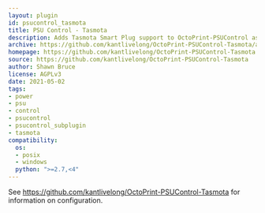 ```yaml
---
layout: plugin
id: psucontrol_tasmota
title: PSU Control - Tasmota
description: Adds Tasmota Smart Plug support to OctoPrint-PSUControl as a sub-plugin 
archive: https://github.com/kantlivelong/OctoPrint-PSUControl-Tasmota/archive/master.zip
homepage: https://github.com/kantlivelong/OctoPrint-PSUControl-Tasmota
source: https://github.com/kantlivelong/OctoPrint-PSUControl-Tasmota
author: Shawn Bruce
license: AGPLv3
date: 2021-05-02
tags:
- power
- psu
- control
- psucontrol
- psucontrol_subplugin
- tasmota
compatibility:
  os:
  - posix
  - windows
  python: ">=2.7,<4"
---
```


See <https://github.com/kantlivelong/OctoPrint-PSUControl-Tasmota> for information on configuration.
